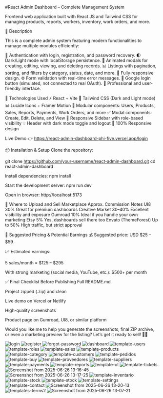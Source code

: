 #React Admin Dashboard – Complete Management System


Frontend web application built with React JS and Tailwind CSS for managing products, reports, workers, inventory, work orders, and more.

🧾 Description

This is a complete admin system featuring modern functionalities to manage multiple modules efficiently:

🔐 Authentication with login, registration, and password recovery.
🌓 Dark/Light mode with localStorage persistence.
💬 Animated modals for creating, editing, viewing, and deleting records.
📊 Listings with pagination, sorting, and filters by category, status, date, and more.
📱 Fully responsive design.
⚙️ Form validation with real-time error messages.
🔗 Google login button (simulated, not connected to real OAuth).
🎨 Professional and user-friendly interface.

🚀 Technologies Used
⚡ React + Vite
🎨 Tailwind CSS (Dark and Light mode)
📊 Lucide Icons + Framer Motion
🧠 Modular components: Users, Products, Sales, Reports, Payments, Work Orders, and more
✅ Modal components: Create, Edit, Delete, and View
🧱 Responsive Sidebar with role-based visibility
💡 Header with dark mode toggle and logout
📱 100% Responsive design

Live Demo
👉 https://react-admin-dashboard-phi-five.vercel.app/login

📦 Installation & Setup
Clone the repository:

git clone https://github.com/your-username/react-admin-dashboard.git
cd react-admin-dashboard

Install dependencies:
npm install

Start the development server:
npm run dev

Open in browser:
http://localhost:5173

🛒 Where to Upload and Sell
Marketplace	Approx. Commission	Notes
UI8	30%	Great for premium dashboards
Creative Market	30–40%	Excellent visibility and exposure
Gumroad	10%	Ideal if you handle your own marketing
Etsy	5%	Yes, dashboards sell there too
Envato (ThemeForest)	Up to 50%	High traffic, but strict approval

💸 Suggested Pricing & Potential Earnings
💰 Suggested price: USD $25 – $59

📈 Estimated earnings:

5 sales/month = $125 – $295

With strong marketing (social media, YouTube, etc.): $500+ per month

✅ Final Checklist Before Publishing
 Full README.md

 Project zipped (.zip) and clean

 Live demo on Vercel or Netlify

 High-quality screenshots

 Product page on Gumroad, UI8, or similar platform

Would you like me to help you generate the screenshots, final ZIP archive, or even a marketing preview for the listing? Let’s get it ready to sell! 🚀💼


![login](https://github.com/user-attachments/assets/6247a466-e4c5-4a69-b9e0-196b69089669)
![register](https://github.com/user-attachments/assets/4a0f7dea-0b9e-4af0-892c-8c3ef1cd17a9)
![forgot-password](https://github.com/user-attachments/assets/7ea165e9-05db-4353-b9f8-4625dec60be5)
![dashboard](https://github.com/user-attachments/assets/389ba0d7-07b7-4246-a803-425099aede52)
![template-users](https://github.com/user-attachments/assets/7da4a11f-b60d-4ebf-b471-01b8be31ad1f)
![template-roles](https://github.com/user-attachments/assets/af414be7-fc2a-45b6-a47e-7b49cdf102dd)
![template-sales](https://github.com/user-attachments/assets/2c2bd1f8-0f4b-4738-b36f-e745aa4638ae)
![template-products](https://github.com/user-attachments/assets/2c886cc7-632f-4f7f-968c-fb582818a673)
![template-category](https://github.com/user-attachments/assets/ca4856fb-2222-4ff8-8478-b788346ac497)
![template-customers](https://github.com/user-attachments/assets/97d17a50-0962-48c5-8c64-d9582028ae5b)
![template-pedidos](https://github.com/user-attachments/assets/ff757336-dde3-434a-b567-c7dc41326ad1)
![template-buy](https://github.com/user-attachments/assets/f21e765c-fb13-4fb2-afe0-a7137902cb8d)
![template-proveedores](https://github.com/user-attachments/assets/df7c1ec1-9ac1-4892-a527-1ac3f1343ed3)
![template-suppliers](https://github.com/user-attachments/assets/60b239ba-2321-486a-a801-5d04fc6af38a)
![template-payments](https://github.com/user-attachments/assets/9a3ec51e-6119-438a-b18a-8a3564b9ebe0)
![template-reports](https://github.com/user-attachments/assets/1a3e21af-dffb-4995-83d8-2fa85b9f6f2c)
![template-ot](https://github.com/user-attachments/assets/1a63b715-f78a-46be-b528-4d17c43b88ce)
![template-tickets](https://github.com/user-attachments/assets/9aa3311b-0720-4ac4-a3cb-dcbd2f2e2de0)
![Screenshot from 2025-06-26 13-16-45](https://github.com/user-attachments/assets/f990423a-1d93-4c97-9b2d-2aebc76f1d85)
![Screenshot from 2025-06-26 13-17-25](https://github.com/user-attachments/assets/a75f0ab6-a2d7-4313-8c3e-c1b8e1b02ebc)
![template-inventario](https://github.com/user-attachments/assets/6a9cf002-cfa7-4492-99b6-20ae5ec64a24)
![template-stock](https://github.com/user-attachments/assets/acd5f7a2-62fd-4dc4-aa78-4b44a7eec4a5)
![template-stock](https://github.com/user-attachments/assets/043780c3-19c9-4d48-bfc1-dc014b26aed1)
![template-settings](https://github.com/user-attachments/assets/c2ff1535-cb37-43fb-ae73-b6274ee36b17)
![template-contact](https://github.com/user-attachments/assets/8cfc0966-eaf2-4031-b38b-202e08126233)
![Screenshot from 2025-06-26 13-20-13](https://github.com/user-attachments/assets/07aeb077-b2ff-4f04-96ad-8e677e893d08)
![templates-terms2](https://github.com/user-attachments/assets/4b08efa1-2750-4dbe-904f-2070941c39b9)
![Screenshot from 2025-06-26 13-07-21](https://github.com/user-attachments/assets/67f64203-4198-483a-b13e-5b646d310e3e)









